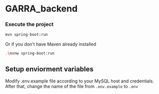 ﻿# GARRA_backend

### Execute the project

```bash
mvn spring-boot:run
```

Or if you don't have Maven already installed

```bash
.\mvnw spring-boot:run
```

## Setup enviorment variables

Modify .env.example file according to your MySQL host and credentials. After that, change the name of the file from `.env.example` to
`.env`